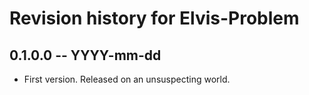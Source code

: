 # Revision history for Elvis-Problem

## 0.1.0.0 -- YYYY-mm-dd

* First version. Released on an unsuspecting world.
